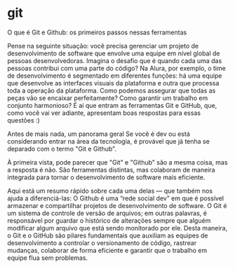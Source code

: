 # git
O que é Git e Github: os primeiros passos nessas ferramentas

Pense na seguinte situação: você precisa gerenciar um projeto de desenvolvimento de software que envolve uma equipe em nível global de pessoas desenvolvedoras.
Imagina o desafio que é quando cada uma das pessoas contribui com uma parte do código?
Na Alura, por exemplo, o time de desenvolvimento é segmentado em diferentes funções: há uma equipe que desenvolve as interfaces visuais da plataforma e outra que processa toda a operação da plataforma.
Como podemos assegurar que todas as peças vão se encaixar perfeitamente? Como garantir um trabalho em conjunto harmonioso?
É aí que entram as ferramentas Git e GitHub, que, como você vai ver adiante, apresentam boas respostas para essas questões :)

Antes de mais nada, um panorama geral
Se você é dev ou está considerando entrar na área da tecnologia, é provável que já tenha se deparado com o termo "Git e Github".

À primeira vista, pode parecer que "Git" e "Github" são a mesma coisa, mas a resposta é não.
São ferramentas distintas, mas colaboram de maneira integrada para tornar o desenvolvimento de software mais eficiente.

Aqui está um resumo rápido sobre cada uma delas — que também nos ajuda a diferenciá-las:
O Github é uma “rede social dev” em que é possível armazenar e compartilhar projetos de desenvolvimento de software.
O Git é um sistema de controle de versão de arquivos; em outras palavras, é responsável por guardar o histórico de alterações sempre que alguém modificar algum arquivo que está sendo monitorado por ele.
Desta maneira, o Git e o GitHub são pilares fundamentais que auxiliam as equipes de desenvolvimento a controlar o versionamento de código, rastrear mudanças, colaborar de forma eficiente e garantir que o trabalho em equipe flua sem problemas.
